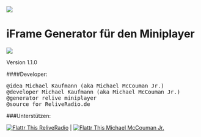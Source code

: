 <img src="https://raw.githubusercontent.com/ReliveRadio/reliveradio-ressources/master/github-navi/nav-plugins.png">

iFrame Generator für den Miniplayer
================================

<img src="https://raw.github.com/ReliveRadio/reliveradio-generator_miniplayer/master/screenshot.png">

Version 1.1.0

####Developer:
<pre>
@idea Michael Kaufmann (aka Michael McCouman Jr.)
@developer Michael Kaufmann (aka Michael McCouman Jr.)
@generator relive miniplayer
@source for ReliveRadio.de
</pre>

###Unterstützen:

<a href="http://flattr.com/thing/973782/ReliveRadio-de-Podcasts-rund-um-die-Uhr">
<img src="https://raw.github.com/ReliveRadio/reliveradio-ressources/master/flattr/rr-flattr-buttons.jpg" 
alt="Flattr This" title="Flattr This" style="max-width:100%;"> ReliveRadio</a>  | 
<a href="https://flattr.com/profile/mccouman">
<img src="https://raw.github.com/ReliveRadio/reliveradio-ressources/master/flattr/rr-flattr-buttons.jpg" 
alt="Flattr This" title="Flattr This" style="max-width:100%;"> Michael McCouman Jr.</a> 
